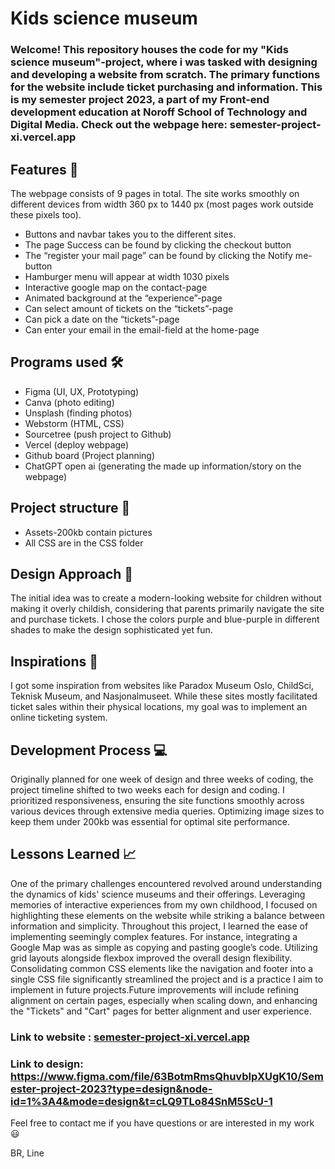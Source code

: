 # Kids science museum
### Welcome! This repository houses the code for my "Kids science museum"-project, where i was tasked with designing and developing a website from scratch. The primary functions for the website include ticket purchasing and information. This is my semester project 2023, a part of my Front-end development education at Noroff School of Technology and Digital Media. Check out the webpage here: semester-project-xi.vercel.app

## Features 🌟

The webpage consists of 9 pages in total. The site works smoothly on different devices from width 360 px to 1440 px (most pages work outside these pixels too).
-	Buttons and navbar takes you to the different sites.
-	The page Success can be found by clicking the checkout button
-	The “register your mail page” can be found by clicking the Notify me-button
-	Hamburger menu will appear at width 1030 pixels
-	Interactive google map on the contact-page
-	Animated background at the “experience”-page
-	Can select amount of tickets on the “tickets”-page
-	Can pick a date on the “tickets”-page
-	Can enter your email in the email-field at the home-page

## Programs used 🛠️

-	Figma (UI, UX, Prototyping)
-	Canva (photo editing)
-	Unsplash (finding photos)
-	Webstorm (HTML, CSS)
-	Sourcetree (push project to Github)
-	Vercel (deploy webpage)
-	Github board (Project planning)
-	ChatGPT open ai (generating the made up information/story on the webpage)

## Project structure 📂

- Assets-200kb contain pictures
- All CSS are in the CSS folder

## Design Approach 🎨

The initial idea was to create a modern-looking website for children without making it overly childish, considering that parents primarily navigate the site and purchase tickets. I chose the colors purple and blue-purple in different shades to make the design sophisticated yet fun.

## Inspirations 👀

I got some inspiration from websites like Paradox Museum Oslo, ChildSci, Teknisk Museum, and Nasjonalmuseet. While these sites mostly facilitated ticket sales within their physical locations, my goal was to implement an online ticketing system.

## Development Process 💻

Originally planned for one week of design and three weeks of coding, the project timeline shifted to two weeks each for design and coding. I prioritized responsiveness, ensuring the site functions smoothly across various devices through extensive media queries. Optimizing image sizes to keep them under 200kb was essential for optimal site performance.

## Lessons Learned 📈

One of the primary challenges encountered revolved around understanding the dynamics of kids' science museums and their offerings. Leveraging memories of interactive experiences from my own childhood, I focused on highlighting these elements on the website while striking a balance between information and simplicity. Throughout this project, I learned the ease of implementing seemingly complex features. For instance, integrating a Google Map was as simple as copying and pasting google’s code. Utilizing grid layouts alongside flexbox improved the overall design flexibility. Consolidating common CSS elements like the navigation and footer into a single CSS file significantly streamlined the project and is a practice I aim to implement in future projects.Future improvements will include refining alignment on certain pages, especially when scaling down, and enhancing the "Tickets" and "Cart" pages for better alignment and user experience.

### Link to website : [semester-project-xi.vercel.app](semester-project-xi.vercel.app)

### Link to design: https://www.figma.com/file/63BotmRmsQhuvbIpXUgK10/Semester-project-2023?type=design&node-id=1%3A4&mode=design&t=cLQ9TLo84SnM5ScU-1

Feel free to contact me if you have questions or are interested in my work 😃

BR, Line
